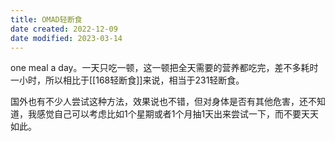 ```yaml
---
title: OMAD轻断食
date created: 2022-12-09
date modified: 2023-03-14
---
```


one meal a day。一天只吃一顿，这一顿把全天需要的营养都吃完，差不多耗时一小时，所以相比于[[168轻断食]]来说，相当于231轻断食。

国外也有不少人尝试这种方法，效果说也不错，但对身体是否有其他危害，还不知道，我感觉自己可以考虑比如1个星期或者1个月抽1天出来尝试一下，而不要天天如此。
